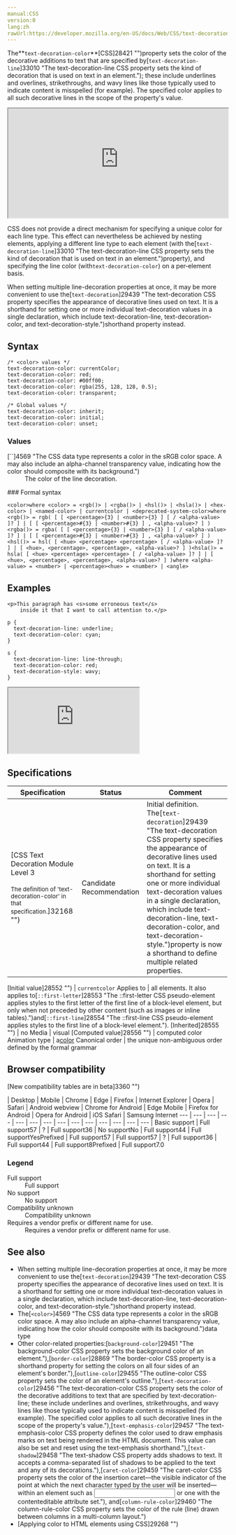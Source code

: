 ```yaml
---
manual:CSS
version:0
lang:zh
rawUrl:https://developer.mozilla.org/en-US/docs/Web/CSS/text-decoration-color
---
```






The**`text-decoration-color`**[CSS]28421 "")property sets the color of the decorative additions to text that are specified by[`text-decoration-line`]33010 "The text-decoration-line CSS property sets the kind of decoration that is used on text in an element."); these include underlines and overlines, strikethroughs, and wavy lines like those typically used to indicate content is misspelled (for example). The specified color applies to all such decorative lines in the scope of the property&#39;s value.

<iframe src='https://interactive-examples.mdn.mozilla.net/pages/css/text-decoration-color.html' width='100%' height='250'></iframe>


CSS does not provide a direct mechanism for specifying a unique color for each line type. This effect can nevertheless be achieved by nesting elements, applying a different line type to each element (with the[`text-decoration-line`]33010 "The text-decoration-line CSS property sets the kind of decoration that is used on text in an element.")property), and specifying the line color (with`text-decoration-color`) on a per‐element basis.



When setting multiple line-decoration properties at once, it may be more convenient to use the[`text-decoration`]29439 "The text-decoration CSS property specifies the appearance of decorative lines used on text. It is a shorthand for setting one or more individual text-decoration values in a single declaration, which include text-decoration-line, text-decoration-color, and text-decoration-style.")shorthand property instead.


## Syntax<a name="Syntax"></a>

```
/* <color> values */
text-decoration-color: currentColor;
text-decoration-color: red;
text-decoration-color: #00ff00;
text-decoration-color: rgba(255, 128, 128, 0.5);
text-decoration-color: transparent;

/* Global values */
text-decoration-color: inherit;
text-decoration-color: initial;
text-decoration-color: unset;
```

### Values<a name="Values"></a>
<dl><dt id=''>[`<color>`]4569 "The <color> CSS data type represents a color in the sRGB color space. A <color> may also include an alpha-channel transparency value, indicating how the color should composite with its background.")</dt><dd>The color of the line decoration.</dd></dl>
### Formal syntax<a name="Formal_syntax"></a>

```
<color>where <color> = <rgb()> | <rgba()> | <hsl()> | <hsla()> | <hex-color> | <named-color> | currentcolor | <deprecated-system-color>where <rgb()> = rgb( [ [ <percentage>{3} | <number>{3} ] [ / <alpha-value> ]? ] | [ [ <percentage>#{3} | <number>#{3} ] , <alpha-value>? ] )<rgba()> = rgba( [ [ <percentage>{3} | <number>{3} ] [ / <alpha-value> ]? ] | [ [ <percentage>#{3} | <number>#{3} ] , <alpha-value>? ] )<hsl()> = hsl( [ <hue> <percentage> <percentage> [ / <alpha-value> ]? ] | [ <hue>, <percentage>, <percentage>, <alpha-value>? ] )<hsla()> = hsla( [ <hue> <percentage> <percentage> [ / <alpha-value> ]? ] | [ <hue>, <percentage>, <percentage>, <alpha-value>? ] )where <alpha-value> = <number> | <percentage><hue> = <number> | <angle>
```

## Examples<a name="Examples"></a>

```
<p>This paragraph has <s>some erroneous text</s>
    inside it that I want to call attention to.</p>
```

```
p { 
  text-decoration-line: underline;
  text-decoration-color: cyan;
}

s {
  text-decoration-line: line-through;
  text-decoration-color: red;
  text-decoration-style: wavy;
}
```


<iframe src='https://mdn.mozillademos.org/en-US/docs/Web/CSS/text-decoration-color$samples/Examples?revision=1352867' width='null' height='null'></iframe>



## Specifications<a name="Specifications"></a>

Specification | Status | Comment 
 ---  |  ---  |  ---  | 
[CSS Text Decoration Module Level 3<br></br><small>The definition of &#39;text-decoration-color&#39; in that specification.</small>]32168 "") | Candidate Recommendation | Initial definition. The[`text-decoration`]29439 "The text-decoration CSS property specifies the appearance of decorative lines used on text. It is a shorthand for setting one or more individual text-decoration values in a single declaration, which include text-decoration-line, text-decoration-color, and text-decoration-style.")property is now a shorthand to define multiple related properties. 


[Initial value]28552 "") | `currentcolor` 
Applies to | all elements. It also applies to[`::first-letter`]28553 "The ::first-letter CSS pseudo-element applies styles to the first letter of the first line of a block-level element, but only when not preceded by other content (such as images or inline tables).")and[`::first-line`]28554 "The ::first-line CSS pseudo-element applies styles to the first line of a block-level element."). 
[Inherited]28555 "") | no 
Media | visual 
[Computed value]28556 "") | computed color 
Animation type | a[color](%4569#Interpolation "Values of the <color> CSS data type are interpolated on each of their red, green, blue components, each handled as a real, floating-point number. Note that interpolation of colors happens in the alpha-premultiplied sRGBA color space to prevent unexpected grey colors to appear.") 
Canonical order | the unique non-ambiguous order defined by the formal grammar 


## Browser compatibility<a name="Browser_compatibility"></a>
[New compatibility tables are in beta<i></i>]3360 "")

 | <abbr>Desktop<i></i></abbr> | <abbr>Mobile<i></i></abbr> 
 | <abbr>Chrome<i></i></abbr> | <abbr>Edge<i></i></abbr> | <abbr>Firefox<i></i></abbr> | <abbr>Internet Explorer<i></i></abbr> | <abbr>Opera<i></i></abbr> | <abbr>Safari<i></i></abbr> | <abbr>Android webview<i></i></abbr> | <abbr>Chrome for Android<i></i></abbr> | <abbr>Edge Mobile<i></i></abbr> | <abbr>Firefox for Android<i></i></abbr> | <abbr>Opera for Android<i></i></abbr> | <abbr>iOS Safari<i></i></abbr> | <abbr>Samsung Internet<i></i></abbr> 
 ---  |  ---  |  ---  |  ---  |  ---  |  ---  |  ---  |  ---  |  ---  |  ---  |  ---  |  ---  |  ---  |  ---  | 
Basic support | <abbr>Full support</abbr>57 | <abbr>?</abbr> | <abbr>Full support</abbr>36 | <abbr>No support</abbr>No | <abbr>Full support</abbr>44 | <abbr>Full support</abbr>Yes<abbr>Prefixed<i></i></abbr> | <abbr>Full support</abbr>57 | <abbr>Full support</abbr>57 | <abbr>?</abbr> | <abbr>Full support</abbr>36 | <abbr>Full support</abbr>44 | <abbr>Full support</abbr>8<abbr>Prefixed<i></i></abbr> | <abbr>Full support</abbr>7.0 


### Legend<a name="Legend"></a>
<dl><dt id=''><abbr>Full support</abbr></dt><dd>Full support</dd><dt id=''><abbr>No support</abbr></dt><dd>No support</dd><dt id=''><abbr>Compatibility unknown</abbr></dt><dd>Compatibility unknown</dd><dt id=''><abbr>Requires a vendor prefix or different name for use.<i></i></abbr></dt><dd>Requires a vendor prefix or different name for use.</dd></dl>

## See also<a name="See_also"></a>

* When setting multiple line-decoration properties at once, it may be more convenient to use the[`text-decoration`]29439 "The text-decoration CSS property specifies the appearance of decorative lines used on text. It is a shorthand for setting one or more individual text-decoration values in a single declaration, which include text-decoration-line, text-decoration-color, and text-decoration-style.")shorthand property instead.
* The[`<color>`]4569 "The <color> CSS data type represents a color in the sRGB color space. A <color> may also include an alpha-channel transparency value, indicating how the color should composite with its background.")data type
* Other color-related properties:[`background-color`]29451 "The background-color CSS property sets the background color of an element."),[`border-color`]28869 "The border-color CSS property is a shorthand property for setting the colors on all four sides of an element's border."),[`outline-color`]29455 "The outline-color CSS property sets the color of an element's outline."),[`text-decoration-color`]29456 "The text-decoration-color CSS property sets the color of the decorative additions to text that are specified by text-decoration-line; these include underlines and overlines, strikethroughs, and wavy lines like those typically used to indicate content is misspelled (for example). The specified color applies to all such decorative lines in the scope of the property's value."),[`text-emphasis-color`]29457 "The text-emphasis-color CSS property defines the color used to draw emphasis marks on text being rendered in the HTML document. This value can also be set and reset using the text-emphasis shorthand."),[`text-shadow`]29458 "The text-shadow CSS property adds shadows to text. It accepts a comma-separated list of shadows to be applied to the text and any of its decorations."),[`caret-color`]29459 "The caret-color CSS property sets the color of the insertion caret—the visible indicator of the point at which the next character typed by the user will be inserted—within an element such as <input> or one with the contenteditable attribute set."), and[`column-rule-color`]29460 "The column-rule-color CSS property sets the color of the rule (line) drawn between columns in a multi-column layout.")
* [Applying color to HTML elements using CSS]29268 "")




